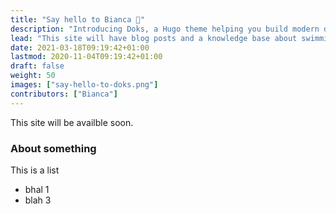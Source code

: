 ```yaml
---
title: "Say hello to Bianca 👋"
description: "Introducing Doks, a Hugo theme helping you build modern documentation websites that are secure, fast, and SEO-ready — by default."
lead: "This site will have blog posts and a knowledge base about swimming, water safety and drowning."
date: 2021-03-18T09:19:42+01:00
lastmod: 2020-11-04T09:19:42+01:00
draft: false
weight: 50
images: ["say-hello-to-doks.png"]
contributors: ["Bianca"]
---
```


This site will be availble soon.

### About something

This is a list

- bhal 1
- blah 3

